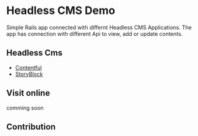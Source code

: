 # Headless CMS  Demo

Simple Rails app connected with differnt Headless CMS  Applications.
The app has connection with different Api to view, add or update contents.

## Headless Cms
- [Contentful](https://www.contentful.com)
- [StoryBlock](https://www.storyblok.com/)

## Visit online
 comming soon

## Contribution
